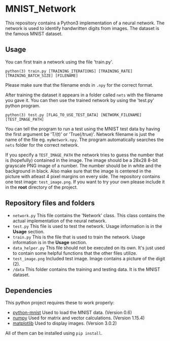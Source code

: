 # MNIST_Network

This repository contains a Python3 implementation of a neural network. The network is used to identify handwritten digits from images. The dataset is the famous MNIST dataset.

## Usage

You can first train a network using the file 'train.py'.

`python(3) train.py [TRAINING_ITERATIONS] [TRAINING_RATE] [TRAINING_BATCH_SIZE] [FILENAME]`

Please make sure that the filename ends in `.npy` for the correct format.

After training the dataset it appears in a folder called `nets` with the filename you gave it.
You can then use the trained network by using the 'test.py' python program.

`python(3) test.py [FLAG_TO_USE_TEST_DATA] [NETWORK_FILENAME] [TEST_IMAGE_PATH]`

You can tell the program to run a test using the MNIST test data by having the first argument be 'T/(t)' or 'True(/true)'.
Network filename is just the name of the file eg. `myNetwork.npy`. The program automatically searches the `nets` folder for the correct network.

If you specify a `TEST_IMAGE_PATH` the network tries to guess the number that is (hopefully) contained in the image.
The image should be a 28x28 8-bit grayscale PNG image of a number. The number should be in white and the background in black.
Also make sure that the image is centered in the picture with atleast 4 pixel margins on every side.
The repository contains one test image: `test_image.png`. If you want to try your own please include it in the **root** directory of the project.

## Repository files and folders

  * `network.py` This file contains the 'Network' class. This class contains the actual implementation of the neural network.
  * `test.py` This file is used to test the network. Usage information is in the **Usage** section.
  * `train.py` This is the file that is used to train the network. Usage information is in the **Usage** section.
  * `data_helper.py` This file should not be executed on its own. It's just used to contain some helpful functions that the other files utilize.
  * `test_image.png` Included test image. Image contains a picture of the digit (2).
  * `/data` This folder contains the training and testing data. It is the MNIST dataset.
  
## Dependencies

This python project requires these to work properly:
  * [python-mnist](https://github.com/sorki/python-mnist) Used to load the MNIST data. (Version 0.6)
  * [numpy](https://github.com/numpy/numpy) Used for matrix and vector calculations. (Version 1.15.4)
  * [matplotlib](https://github.com/matplotlib/matplotlib) Used to display images. (Version 3.0.2)

All of them can be installed using `pip install`.
